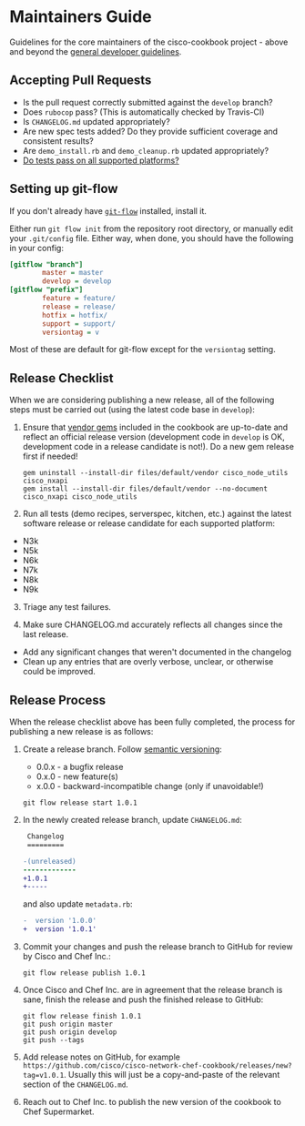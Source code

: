 # Maintainers Guide

Guidelines for the core maintainers of the cisco-cookbook project - above and beyond the [general developer guidelines](../CONTRIBUTING.md).

## Accepting Pull Requests

* Is the pull request correctly submitted against the `develop` branch?
* Does `rubocop` pass? (This is automatically checked by Travis-CI)
* Is `CHANGELOG.md` updated appropriately?
* Are new spec tests added? Do they provide sufficient coverage and consistent results?
* Are `demo_install.rb` and `demo_cleanup.rb` updated appropriately? 
* [Do tests pass on all supported platforms?](#test-platforms)

## Setting up git-flow

If you don't already have [`git-flow`](https://github.com/petervanderdoes/gitflow/) installed, install it.

Either run `git flow init` from the repository root directory, or manually edit your `.git/config` file. Either way, when done, you should have the following in your config:

```ini
[gitflow "branch"]
        master = master
        develop = develop
[gitflow "prefix"]
        feature = feature/
        release = release/
        hotfix = hotfix/
        support = support/
        versiontag = v
```

Most of these are default for git-flow except for the `versiontag` setting.

## Release Checklist

When we are considering publishing a new release, all of the following steps must be carried out (using the latest code base in `develop`):

1. Ensure that [vendor gems](https://sethvargo.com/using-gems-with-chef/) included in the cookbook are up-to-date and reflect an official release version (development code in `develop` is OK, development code in a release candidate is not!). Do a new gem release first if needed!

    ```
    gem uninstall --install-dir files/default/vendor cisco_node_utils cisco_nxapi
    gem install --install-dir files/default/vendor --no-document cisco_nxapi cisco_node_utils
    ```

2. <a name="test-platforms">Run all tests (demo recipes, serverspec, kitchen, etc.) against the latest software release or release candidate for each supported platform:</a>
  * N3k
  * N5k
  * N6k
  * N7k
  * N8k
  * N9k

3. Triage any test failures.

4. Make sure CHANGELOG.md accurately reflects all changes since the last release.
  * Add any significant changes that weren't documented in the changelog
  * Clean up any entries that are overly verbose, unclear, or otherwise could be improved.

## Release Process

When the release checklist above has been fully completed, the process for publishing a new release is as follows:

1. Create a release branch. Follow [semantic versioning](http://semver.org):
    * 0.0.x - a bugfix release
    * 0.x.0 - new feature(s)
    * x.0.0 - backward-incompatible change (only if unavoidable!)

    ```
    git flow release start 1.0.1
    ```

2. In the newly created release branch, update `CHANGELOG.md`:

    ```diff
     Changelog
     =========
 
    -(unreleased)
    -------------
    +1.0.1
    +-----
    ```
    
    and also update `metadata.rb`:
    
    ```diff
    -  version '1.0.0'
    +  version '1.0.1'
    ```
    
3. Commit your changes and push the release branch to GitHub for review by Cisco and Chef Inc.:

	```
	git flow release publish 1.0.1
	```
	
4. Once Cisco and Chef Inc. are in agreement that the release branch is sane, finish the release and push the finished release to GitHub:

    ```
    git flow release finish 1.0.1
    git push origin master
    git push origin develop
    git push --tags
    ```

5. Add release notes on GitHub, for example `https://github.com/cisco/cisco-network-chef-cookbook/releases/new?tag=v1.0.1`. Usually this will just be a copy-and-paste of the relevant section of the `CHANGELOG.md`.

6. Reach out to Chef Inc. to publish the new version of the cookbook to Chef Supermarket.
